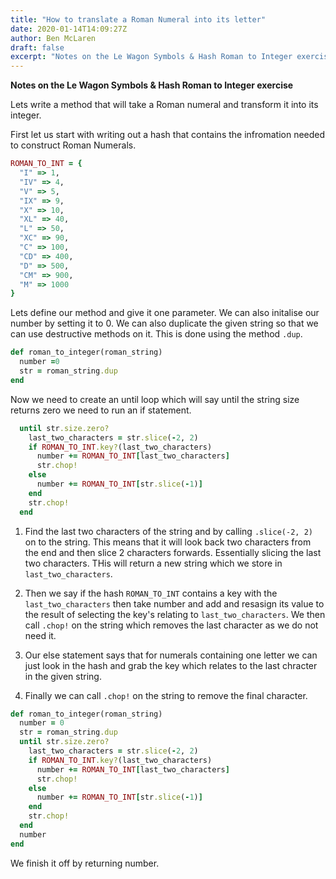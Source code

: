 ```yaml
---
title: "How to translate a Roman Numeral into its letter"
date: 2020-01-14T14:09:27Z
author: Ben McLaren
draft: false
excerpt: "Notes on the Le Wagon Symbols & Hash Roman to Integer exercise"
---
```


**Notes on the Le Wagon Symbols & Hash Roman to Integer exercise**

Lets write a method that will take a Roman numeral and transform it into its integer.

First let us start with writing out a hash that contains the infromation needed to construct Roman Numerals.

```ruby
ROMAN_TO_INT = {
  "I" => 1,
  "IV" => 4,
  "V" => 5,
  "IX" => 9,
  "X" => 10,
  "XL" => 40,
  "L" => 50,
  "XC" => 90,
  "C" => 100,
  "CD" => 400,
  "D" => 500,
  "CM" => 900,
  "M" => 1000
}
```
Lets define our method and give it one parameter. We can also initalise our number by setting it to 0. We can also duplicate the given string so that we can use destructive methods on it. This is done using the method `.dup`.

```ruby
def roman_to_integer(roman_string)
  number =0
  str = roman_string.dup
end
```

Now we need to create an until loop which will say until the string size returns zero we need to run an if statement.

```ruby
  until str.size.zero?
    last_two_characters = str.slice(-2, 2)
    if ROMAN_TO_INT.key?(last_two_characters)
      number += ROMAN_TO_INT[last_two_characters]
      str.chop!
    else
      number += ROMAN_TO_INT[str.slice(-1)]
    end
    str.chop!
  end
```
1. Find the last two characters of the string and by calling `.slice(-2, 2)` on to the string. This means that it will look back two characters from the end and then slice 2 characters forwards. Essentially slicing the last two characters. THis will return a new string which we store in `last_two_characters`.

2. Then we say if the hash `ROMAN_TO_INT` contains a key with the `last_two_characters` then take number and add and resasign its value to the result of selecting the key's relating to `last_two_characters`. We then call `.chop!` on the string which removes the last character as we do not need it.

3. Our else statement says that for numerals containing one letter we can just look in the hash and grab the key which relates to the last chracter in the given string.

4. Finally we can call `.chop!` on the string to remove the final character.

```ruby
def roman_to_integer(roman_string)
  number = 0
  str = roman_string.dup
  until str.size.zero?
    last_two_characters = str.slice(-2, 2)
    if ROMAN_TO_INT.key?(last_two_characters)
      number += ROMAN_TO_INT[last_two_characters]
      str.chop!
    else
      number += ROMAN_TO_INT[str.slice(-1)]
    end
    str.chop!
  end
  number
end
```
We finish it off by returning number.















